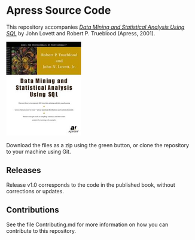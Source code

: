 # Apress Source Code

This repository accompanies [*Data Mining and Statistical Analysis Using SQL*](http://www.apress.com/9781893115545) by John Lovett and Robert P. Trueblood (Apress, 2001).

![Cover image](9781893115545.jpg)

Download the files as a zip using the green button, or clone the repository to your machine using Git.

## Releases

Release v1.0 corresponds to the code in the published book, without corrections or updates.

## Contributions

See the file Contributing.md for more information on how you can contribute to this repository.

